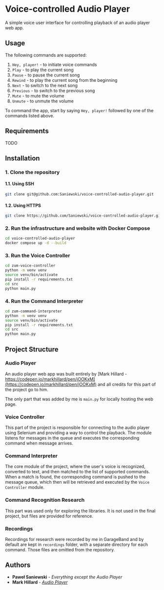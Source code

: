 # Voice-controlled Audio Player
A simple voice user interface for controlling playback of an audio player web app.

## Usage
The following commands are supported:

1. `Hey, player!` - to initiate voice commands
2. `Play` - to play the current song
3. `Pause` - to pause the current song
4. `Rewind` - to play the current song from the beginning
5. `Next` - to switch to the next song
6. `Previous` - to switch to the previous song
7. `Mute` - to mute the volume
8. `Unmute` - to unmute the volume

To command the app, start by saying `Hey, player!` followed by one of the commands listed above.

## Requirements
TODO

## Installation
### 1. Clone the repository
#### 1.1. Using SSH
```bash
git clone git@github.com:Saniewski/voice-controlled-audio-player.git
```
#### 1.2. Using HTTPS
```bash
git clone https://github.com/Saniewski/voice-controlled-audio-player.git
```
### 2. Run the infrastructure and website with Docker Compose
```bash
cd voice-controlled-audio-player
docker compose up -d --build
```
### 3. Run the Voice Controller
```bash
cd zum-voice-controller
python -m venv venv
source venv/bin/activate
pip install -r requirements.txt
cd src
python main.py
```
### 4. Run the Command Interpreter
```bash
cd zum-command-interpreter
python -m venv venv
source venv/bin/activate
pip install -r requirements.txt
cd src
python main.py
```

## Project Structure
### Audio Player
An audio player web app was built entirely by [Mark Hillard - https://codepen.io/markhillard/pen/jOOKxM](https://codepen.io/markhillard/pen/jOOKxM) and all credits for this part of the project go to him.

The only part that was added by me is `main.py` for locally hosting the web page.

### Voice Controller
This part of the project is responsible for connecting to the audio player using Selenium and providing a way to control the playback. The module listens for messages in the queue and executes the corresponding command when message arrives.

### Command Interpreter
The core module of the project, where the user's voice is recognized, converted to text, and then matched to the list of supported commands. When a match is found, the corresponding command is pushed to the message queue, which then will be retrieved and executed by the `Voice Controller` module.

### Command Recognition Research
This part was used only for exploring the libraries. It is not used in the final project, but files are provided for reference.

### Recordings
Recordings for research were recorded by me in GarageBand and by default are kept in `recordings` folder, with a separate directory for each command. Those files are omitted from the repository.

## Authors
* **Paweł Saniewski** - *Everything except the Audio Player*
* **Mark Hillard** - *[Audio Player](https://codepen.io/markhillard/pen/jOOKxM)*
